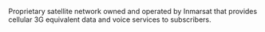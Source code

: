 Proprietary satellite network owned and operated by Inmarsat that provides cellular 3G equivalent data and voice services to subscribers.